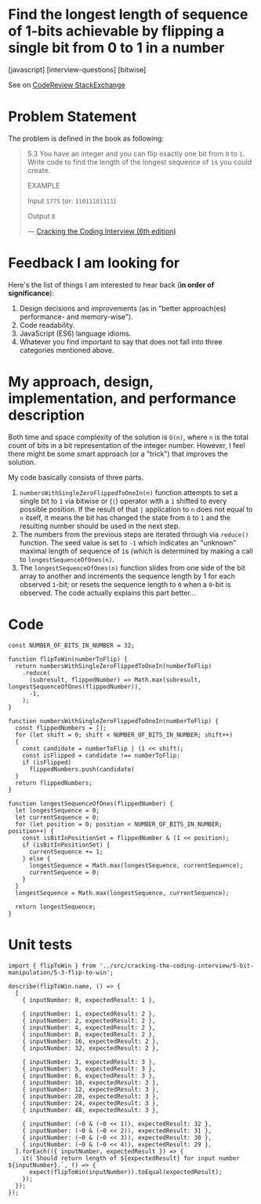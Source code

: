 # Find the longest length of sequence of 1-bits achievable by flipping a single bit from 0 to 1 in a number

[javascript] [interview-questions] [bitwise]

See on [CodeReview StackExchange](https://codereview.stackexchange.com/questions/194733/find-the-longest-length-of-sequence-of-1-bits-achievable-by-flipping-a-single-bi)

# Problem Statement

The problem is defined in the book as following:
> 5.3 You have an integer and you can flip exactly one bit from `0` to `1`.
> Write code to find the length of the longest sequence of `1`s you could create.
> 
> EXAMPLE
>
> Input `1775` (or: `11011101111`)
>
> Output `8`
>
> — [Cracking the Coding Interview (6th edition)](https://www.amazon.com/Cracking-Coding-Interview-Programming-Questions/dp/0984782850)

# Feedback I am looking for

Here's the list of things I am interested to hear back (**in order of significance**):

1. Design decisions and improvements (as in "better approach(es) performance- and memory-wise").
1. Code readability.
1. JavaScript (ES6) language idioms.
1. Whatever you find important to say that does not fall into three categories mentioned above.

# My approach, design, implementation, and performance description

Both time and space complexity of the solution is `O(n)`, where `n` is the total count of bits in a bit representation of the integer number. However, I feel there might be some smart approach (or a "trick") that improves the solution.

My code basically consists of three parts.

 1. `numbersWithSingleZeroFlippedToOneIn(n)` function attempts to set a single bit to `1` via bitwise or (`|`) operator with a `1` shifted to every possible position. If the result of that `|` application to `n` does not equal to `n` itself, it means the bit has changed the state from `0` to `1` and the resulting number should be used in the next step.
 1. The numbers from the previous steps are iterated through via `reduce()` function. The seed value is set to `-1` which indicates an "unknown" maximal length of sequence of `1`s (which is determined by making a call to `longestSequenceOfOnes(n)`.
 1. The `longestSequenceOfOnes(n)` function slides from one side of the bit array to another and increments the sequence length by 1 for each observed `1`-bit; or resets the sequence length to `0` when a `0`-bit is observed. The code actually explains this part better...

# Code
    
    const NUMBER_OF_BITS_IN_NUMBER = 32;

    function flipToWin(numberToFlip) {
      return numbersWithSingleZeroFlippedToOneIn(numberToFlip)
        .reduce(
          (subresult, flippedNumber) => Math.max(subresult, longestSequenceOfOnes(flippedNumber)),
          -1,
        );
    }

    function numbersWithSingleZeroFlippedToOneIn(numberToFlip) {
      const flippedNumbers = [];
      for (let shift = 0; shift < NUMBER_OF_BITS_IN_NUMBER; shift++)
      {
        const candidate = numberToFlip | (1 << shift);
        const isFlipped = candidate !== numberToFlip;
        if (isFlipped)
          flippedNumbers.push(candidate)
      }
      return flippedNumbers;
    }

    function longestSequenceOfOnes(flippedNumber) {
      let longestSequence = 0;
      let currentSequence = 0;
      for (let position = 0; position < NUMBER_OF_BITS_IN_NUMBER; position++) {
        const isBitInPositionSet = flippedNumber & (1 << position);
        if (isBitInPositionSet) {
          currentSequence += 1;
        } else {
          longestSequence = Math.max(longestSequence, currentSequence);
          currentSequence = 0;
        }
      }
      longestSequence = Math.max(longestSequence, currentSequence);

      return longestSequence;
    }

# Unit tests

    import { flipToWin } from '../src/cracking-the-coding-interview/5-bit-manipulation/5-3-flip-to-win';

    describe(flipToWin.name, () => {
      [
        { inputNumber: 0, expectedResult: 1 },

        { inputNumber: 1, expectedResult: 2 },
        { inputNumber: 2, expectedResult: 2 },
        { inputNumber: 4, expectedResult: 2 },
        { inputNumber: 8, expectedResult: 2 },
        { inputNumber: 16, expectedResult: 2 },
        { inputNumber: 32, expectedResult: 2 },

        { inputNumber: 3, expectedResult: 3 },
        { inputNumber: 5, expectedResult: 3 },
        { inputNumber: 6, expectedResult: 3 },
        { inputNumber: 10, expectedResult: 3 },
        { inputNumber: 12, expectedResult: 3 },
        { inputNumber: 20, expectedResult: 3 },
        { inputNumber: 24, expectedResult: 3 },
        { inputNumber: 48, expectedResult: 3 },

        { inputNumber: (~0 & (~0 << 1)), expectedResult: 32 },
        { inputNumber: (~0 & (~0 << 2)), expectedResult: 31 },
        { inputNumber: (~0 & (~0 << 3)), expectedResult: 30 },
        { inputNumber: (~0 & (~0 << 4)), expectedResult: 29 },
      ].forEach(({ inputNumber, expectedResult }) => {
        it(`Should return length of ${expectedResult} for input number ${inputNumber}.`, () => {
          expect(flipToWin(inputNumber)).toEqual(expectedResult);
        });
      });
    });

